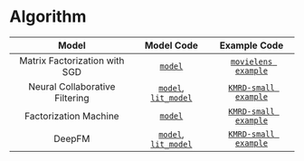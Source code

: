 
# Algorithm
|             Model              |                                      Model Code                                      |                           Example Code                           |
| :----------------------------: | :----------------------------------------------------------------------------------: | :--------------------------------------------------------------: |
| Matrix Factorization with SGD  |                             [`model`](./src/model/MF.py)                             | [`movielens example`](./notebook/example_MF_SGD_movielens.ipynb) |
| Neural Collaborative Filtering |    [`model`](./src/model/NCF.py), [`lit_model`](./src/lit_model/NCF_lit_model.py)    |             [`KMRD-small example`](./src/run_NCF.py)             |
|     Factorization Machine      |                             [`model`](./src/model/FM.py)                             |  [`KMRD-small example`](./notebook/example_FM_KMRD_small.ipynb)  |
|             DeepFM             | [`model`](./src/model/DeepFM.py), [`lit_model`](./src/lit_model/DeepFM_lit_model.py) |           [`KMRD-small example`](./src/run_DeepFM.py)            |